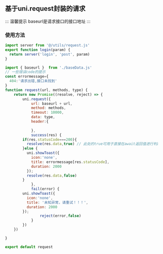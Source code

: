 <!--
 * @Desc: ---   ----
 * @Date: 2019-12-23 11:47:00
 * @LastEditors  : 王
 * @LastEditTime : 2019-12-26 08:49:27
 -->
## 基于uni.request封装的请求

::: 温馨提示
   baseurl是请求接口的接口地址
:::
### 使用方法
  ``` javascript
import server from '@/utils/request.js'
export function login(param) {
	return server('login', 'post', param)
}
  ```

``` JavaScript
import { baseurl }  from './baseData.js'
// 一些错误code的提示
const errormessage={
  404:'请求出错,接口未找到'
}
function request(url, methods, type) {
	return new Promise((resolve, reject) => {
		uni.request({
			url: baseurl + url,
			method: methods,
			timeout: 10000,
			data: type,
			header:{
				
			},
			success(res) {
        if(res.statusCode===200){
          resolve(res.data,true) // 此处的true可用于直接在await返回值进行判断。可删除。
        }else {
          uni.showToast({
            icon:'none',
            title: errormessage[res.statusCode],
            duration: 2000
          });
          resolve(res.data,false)
        }
			},
			fail(error) {
        uni.showToast({
          icon:'none',
          title: '未知异常，请重试！！！',
          duration: 2000
        });
				reject(error,false)
			}
		})
	})

}

export default request

```